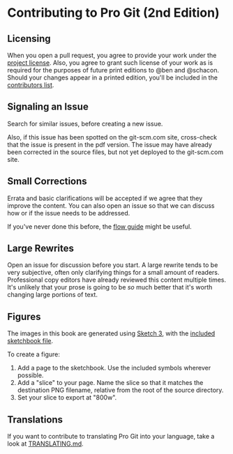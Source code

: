 # Contributing to Pro Git (2nd Edition)

## Licensing

When you open a pull request, you agree to provide your work under the [project license](LICENSE.asc).
Also, you agree to grant such license of your work as is required for the purposes of future print editions to @ben and @schacon.
Should your changes appear in a printed edition, you'll be included in the [contributors list](book/contributors.asc).

## Signaling an Issue

Search for similar issues, before creating a new issue.

Also, if this issue has been spotted on the git-scm.com site, cross-check that the issue is present in the pdf version.
The issue may have already been corrected in the source files, but not yet deployed to the git-scm.com site.

## Small Corrections

Errata and basic clarifications will be accepted if we agree that they improve the content.
You can also open an issue so that we can discuss how or if the issue needs to be addressed.

If you've never done this before, the [flow guide](https://guides.github.com/introduction/flow/) might be useful.

## Large Rewrites

Open an issue for discussion before you start.
A large rewrite tends to be very subjective, often only clarifying things for a small amount of readers.
Professional copy editors have already reviewed this content multiple times.
It's unlikely that your prose is going to be *so* much better that it's worth changing large portions of text.

## Figures

The images in this book are generated using [Sketch 3](https://www.sketchapp.com/), with the [included sketchbook file](diagram-source/progit.sketch).

To create a figure:

1. Add a page to the sketchbook.
Use the included symbols wherever possible.
2. Add a "slice" to your page.
Name the slice so that it matches the destination PNG filename, relative from the root of the source directory.
3. Set your slice to export at "800w".


## Translations

If you want to contribute to translating Pro Git into your language, take a look at [TRANSLATING.md](TRANSLATING.md).
